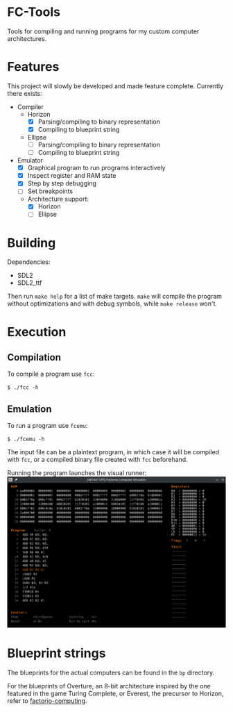 # FC-Tools
Tools for compiling and running programs for my custom computer architectures.

# Features
This project will slowly be developed and made feature complete.
Currently there exists:
- Compiler
    - Horizon
        - [x] Parsing/compiling to binary representation
        - [x] Compiling to blueprint string
    - Ellipse
        - [ ] Parsing/compiling to binary representation
        - [ ] Compiling to blueprint string
- Emulator
    - [x] Graphical program to run programs interactively
    - [x] Inspect register and RAM state
    - [x] Step by step debugging
    - [ ] Set breakpoints
    - Architecture support:
        - [x] Horizon
        - [ ] Ellipse

# Building
Dependencies:
- SDL2
- SDL2_ttf

Then run `make help` for a list of make targets. `make` will compile the program without optimizations
and with debug symbols, while `make release` won't.

# Execution
## Compilation
To compile a program use `fcc`:
```shell
$ ./fcc -h
```

## Emulation
To run a program use `fcemu`:
```shell
$ ./fcemu -h
```
The input file can be a plaintext program, in which case it will be compiled with `fcc`, or a compiled
binary file created with `fcc` beforehand.

Running the program launches the visual runner:
![fcemu window](img/fcemu.png)

# Blueprint strings
The blueprints for the actual computers can be found in the `bp` directory.

For the blueprints of Overture, an 8-bit architecture inspired by the one featured in the game Turing Complete,
or Everest, the precursor to Horizon, refer to
[factorio-computing](https://github.com/giodueck/factorio-computing).
